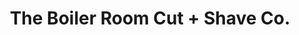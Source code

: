 ---
title: "The Boiler Room Cut + Shave Co."
url: /saratoga-springs/the-boiler-room-cut-shave-co/
shop: hairdresser
---